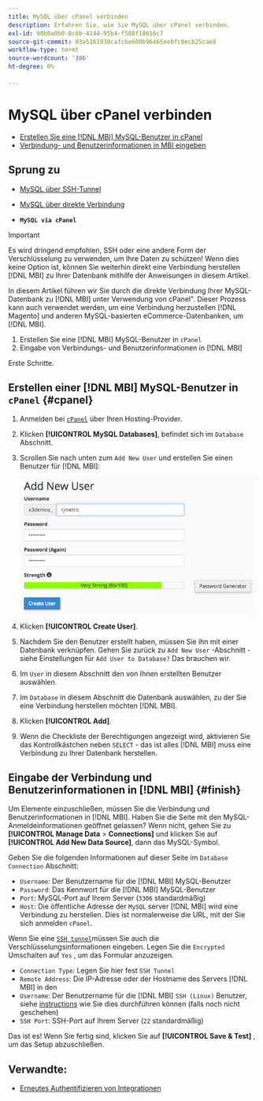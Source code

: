 ```yaml
---
title: MySQL über cPanel verbinden
description: Erfahren Sie, wie Sie MySQL über cPanel verbinden.
exl-id: 90b0a0b0-8c6b-4144-95b4-f588f18616c7
source-git-commit: 03a5161930cafcbe600b96465ee0fc0ecb25cae8
workflow-type: tm+mt
source-wordcount: '386'
ht-degree: 0%

---
```


# MySQL über cPanel verbinden

* [Erstellen Sie eine [!DNL MBI] MySQL-Benutzer in cPanel](#cpanel)
* [Verbindung- und Benutzerinformationen in MBI eingeben](#finish)

## Sprung zu

* [MySQL über SSH-Tunnel](../integrations/mysql-via-ssh-tunnel.md)
* [MySQL über direkte Verbindung](../integrations/mysql-via-a-direct-connection.md)

* **`MySQL via cPanel`**

>[!IMPORTANT]
>
>Es wird dringend empfohlen, SSH oder eine andere Form der Verschlüsselung zu verwenden, um Ihre Daten zu schützen! Wenn dies keine Option ist, können Sie weiterhin direkt eine Verbindung herstellen [!DNL MBI] zu Ihrer Datenbank mithilfe der Anweisungen in diesem Artikel.

In diesem Artikel führen wir Sie durch die direkte Verbindung Ihrer MySQL-Datenbank zu [!DNL MBI] unter Verwendung von cPanel&quot;. Dieser Prozess kann auch verwendet werden, um eine Verbindung herzustellen [!DNL Magento] und anderen MySQL-basierten eCommerce-Datenbanken, um [!DNL MBI].

1. Erstellen Sie eine [!DNL MBI] MySQL-Benutzer in `cPanel`
1. Eingabe von Verbindungs- und Benutzerinformationen in [!DNL MBI]

Erste Schritte.

## Erstellen einer [!DNL MBI] MySQL-Benutzer in `cPanel` {#cpanel}

1. Anmelden bei [`cPanel`](../../../data-analyst/importing-data/integrations/mysql-via-cpanel.md) über Ihren Hosting-Provider.
1. Klicken **[!UICONTROL MySQL Databases]**, befindet sich im `Database` Abschnitt.
1. Scrollen Sie nach unten zum `Add New User` und erstellen Sie einen Benutzer für [!DNL MBI]:

   ![](../../../assets/create-mbi-mysql-user-cpanel.png)

1. Klicken **[!UICONTROL Create User]**.
1. Nachdem Sie den Benutzer erstellt haben, müssen Sie ihn mit einer Datenbank verknüpfen. Gehen Sie zurück zu `Add New User` -Abschnitt - siehe Einstellungen für `Add User to Database?` Das brauchen wir.
1. Im `User` in diesem Abschnitt den von Ihnen erstellten Benutzer auswählen.
1. Im `Database` in diesem Abschnitt die Datenbank auswählen, zu der Sie eine Verbindung herstellen möchten [!DNL MBI].
1. Klicken **[!UICONTROL Add]**.
1. Wenn die Checkliste der Berechtigungen angezeigt wird, aktivieren Sie das Kontrollkästchen neben `SELECT` - das ist alles [!DNL MBI] muss eine Verbindung zu Ihrer Datenbank herstellen.

## Eingabe der Verbindung und Benutzerinformationen in [!DNL MBI] {#finish}

Um Elemente einzuschließen, müssen Sie die Verbindung und Benutzerinformationen in [!DNL MBI]. Haben Sie die Seite mit den MySQL-Anmeldeinformationen geöffnet gelassen? Wenn nicht, gehen Sie zu **[!UICONTROL Manage Data** > **Connections]** und klicken Sie auf **[!UICONTROL Add New Data Source]**, dann das MySQL-Symbol.

Geben Sie die folgenden Informationen auf dieser Seite im `Database Connection` Abschnitt:

* `Username`: Der Benutzername für die [!DNL MBI] MySQL-Benutzer
* `Password`: Das Kennwort für die [!DNL MBI] MySQL-Benutzer
* `Port`: MySQL-Port auf Ihrem Server (`3306` standardmäßig)
* `Host`: Die öffentliche Adresse der `MySQL` server [!DNL MBI] wird eine Verbindung zu herstellen. Dies ist normalerweise die URL, mit der Sie sich anmelden `cPanel`.

Wenn Sie eine [`SSH tunnel`](../integrations/mysql-via-ssh-tunnel.md)müssen Sie auch die Verschlüsselungsinformationen eingeben. Legen Sie die `Encrypted` Umschalten auf `Yes` , um das Formular anzuzeigen.

* `Connection Type`: Legen Sie hier fest `SSH Tunnel`
* `Remote Address`: Die IP-Adresse oder der Hostname des Servers [!DNL MBI] in den
* `Username`: Der Benutzername für die [!DNL MBI] `SSH (Linux)` Benutzer, siehe [instructions](../../../data-analyst/importing-data/integrations/mysql-via-ssh-tunnel.md) wie Sie dies durchführen können (falls noch nicht geschehen)
* `SSH Port`: SSH-Port auf Ihrem Server (`22` standardmäßig)

Das ist es! Wenn Sie fertig sind, klicken Sie auf **[!UICONTROL Save & Test]** , um das Setup abzuschließen.

## Verwandte:

* [Erneutes Authentifizieren von Integrationen](https://support.magento.com/hc/en-us/articles/360016733151)
